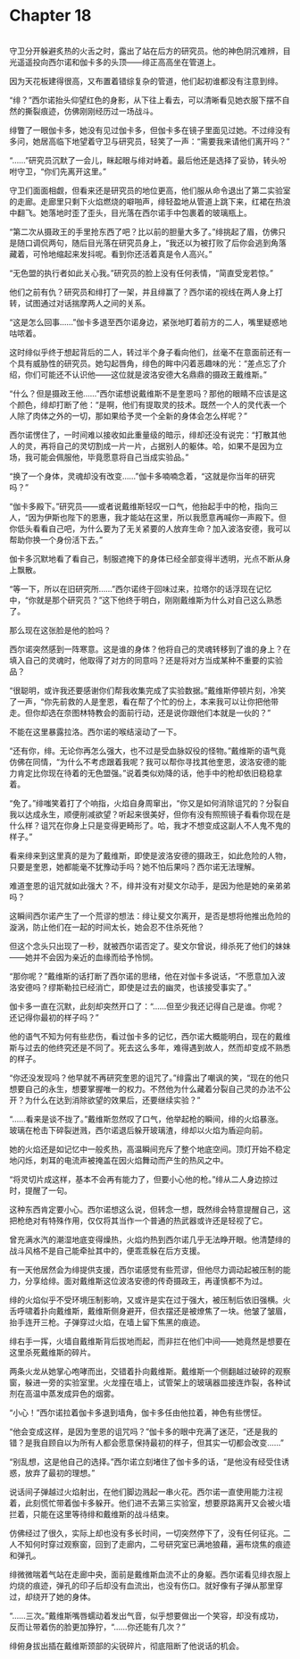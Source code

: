 # Chapter 18

<br>
守卫分开躲避炙热的火舌之时，露出了站在后方的研究员。他的神色阴沉难辨，目光遥遥投向西尔诺和伽卡多的头顶——绯正高高坐在管道上。

因为天花板建得很高，又布置着错综复杂的管道，他们起初谁都没有注意到绯。

“绯？”西尔诺抬头仰望红色的身影，从下往上看去，可以清晰看见她衣服下摆不自然的撕裂痕迹，仿佛刚刚经历过一场战斗。

绯瞥了一眼伽卡多，她没有见过伽卡多，但伽卡多在镜子里面见过她。不过绯没有多问，她居高临下地望着守卫与研究员，轻笑了一声：“需要我来请他们离开吗？”

“……”研究员沉默了一会儿，眯起眼与绯对峙着。最后他还是选择了妥协，转头吩咐守卫，“你们先离开这里。”

守卫们面面相觑，但看来还是研究员的地位更高，他们服从命令退出了第二实验室的走廊。走廊里只剩下火焰燃烧的噼啪声，绯轻盈地从管道上跳下来，红裙在热浪中翻飞。她落地时歪了歪头，目光落在西尔诺手中包裹着的玻璃瓶上。

“第二次从摄政王的手里抢东西了吧？比以前的胆量大多了。”绯挑起了眉，仿佛只是随口调侃两句，随后目光落在研究员身上，“我还以为被打败了后你会逃到角落藏着，可怜地缩起来发抖呢。看到你还活着真是令人高兴。”

“无色盟的执行者如此关心我。”研究员的脸上没有任何表情，“简直受宠若惊。”

他们之前有仇？研究员和绯打了一架，并且绯赢了？西尔诺的视线在两人身上打转，试图通过对话揣摩两人之间的关系。

“这是怎么回事……”伽卡多退至西尔诺身边，紧张地盯着前方的二人，嘴里疑惑地咕哝着。

这时绯似乎终于想起背后的二人，转过半个身子看向他们，丝毫不在意面前还有一个具有威胁性的研究员。她勾起唇角，绯色的眸中闪着恶趣味的光：“差点忘了介绍，你们可能还不认识他——这位就是波洛安德大名鼎鼎的摄政王戴维斯。”

“什么？但是摄政王他……”西尔诺想说戴维斯不是奎恩吗？那他的眼睛不应该是这个颜色，绯却打断了他：“是啊，他们有提取灵的技术。既然一个人的灵代表一个人除了肉体之外的一切，那如果给予灵一个全新的身体会怎么样呢？”

西尔诺愣住了，一时间难以接收如此重量级的暗示，绯却还没有说完：“打散其他人的灵，再将自己的灵切割成一片一片，占据别人的躯体。哈，如果不是因为立场，我可能会佩服他，毕竟愿意将自己当成实验品。”

“换了一个身体，灵魂却没有改变……”伽卡多喃喃念着，“这就是你当年的研究吗？”

“伽卡多殿下。”研究员——或者说戴维斯轻叹一口气，他抬起手中的枪，指向三人，“因为伊斯也陛下的恩惠，我才能站在这里，所以我愿意再喊你一声殿下。但你低头看看自己吧，为什么要为了无关紧要的人放弃生命？加入波洛安德，我可以帮助你换一个身份活下去。”

伽卡多沉默地看了看自己，制服遮掩下的身体已经全部变得半透明，光点不断从身上飘散。

“等一下，所以在旧研究所……”西尔诺终于回味过来，拉塔尔的话浮现在记忆中，“你就是那个研究员？”这下他终于明白，刚刚戴维斯为什么对自己这么熟悉了。

那么现在这张脸是他的脸吗？

西尔诺突然感到一阵寒意。这是谁的身体？他将自己的灵魂转移到了谁的身上？在填入自己的灵魂时，他取得了对方的同意吗？还是将对方当成某种不重要的实验品？

“很聪明，或许我还要感谢你们帮我收集完成了实验数据。”戴维斯停顿片刻，冷笑了一声，“你先前救的人是奎恩，看在帮了个忙的份上，本来我可以让你把他带走。但你却选在奈图林特教会的面前行动，还是说你跟他们本就是一伙的？”

不能在这里暴露拉洛。西尔诺的喉结滚动了一下。

“还有你，绯。无论你再怎么强大，也不过是受血脉奴役的怪物。”戴维斯的语气竟仿佛在同情，“为什么不考虑跟着我呢？我可以帮你寻找其他奎恩，波洛安德的能力肯定比你现在待着的无色盟强。”说着类似劝降的话，他手中的枪却依旧稳稳拿着。

“免了。”绯嗤笑着打了个响指，火焰自身周窜出，“你又是如何消除诅咒的？分裂自我以达成永生，顺便削减欲望？听起来很美好，但你有没有照照镜子看看你现在是什么样？诅咒在你身上只是变得更畸形了。哈，我才不想变成这副人不人鬼不鬼的样子。”

看来绯来到这里真的是为了戴维斯，即使是波洛安德的摄政王，如此危险的人物，只要是奎恩，她都能毫不犹豫动手吗？她不怕后果吗？西尔诺无法理解。

难道奎恩的诅咒就如此强大？不，绯并没有对斐文尔动手，是因为他是她的亲弟弟吗？

这瞬间西尔诺产生了一个荒谬的想法：绯让斐文尔离开，是否是想将他推出危险的漩涡，防止他们在一起的时间太长，她会忍不住杀死他？

但这个念头只出现了一秒，就被西尔诺否定了。斐文尔曾说，绯杀死了他们的妹妹——她并不会因为亲近的血缘而给予怜悯。

“那你呢？”戴维斯的话打断了西尔诺的思绪，他在对伽卡多说话，“不愿意加入波洛安德吗？缪斯勒拉已经消亡，即使是过去的幽灵，也该接受事实了。”

伽卡多一直在沉默，此刻却突然开口了：“……但至少我还记得自己是谁。你呢？还记得你最初的样子吗？”

他的语气不知为何有些悲伤，看过伽卡多的记忆，西尔诺大概能明白，现在的戴维斯与过去的他终究还是不同了。死去这么多年，难得遇到故人，然而却变成不熟悉的样子。

“你还没发现吗？他早就不再研究奎恩的诅咒了。”绯露出了嘲讽的笑，“现在的他只想要自己的永生，想要掌握唯一的权力。不然他为什么藏着分裂自己灵的办法不公开？为什么在达到消除欲望的效果后，还要继续实验？”

“……看来是谈不拢了。”戴维斯忽然叹了口气，他举起枪的瞬间，绯的火焰暴涨。玻璃在枪击下碎裂迸溅，西尔诺退后躲开玻璃渣，绯却以火焰为盾迎向前。

她的火焰还是如记忆中一般炙热，高温瞬间充斥了整个地底空间。顶灯开始不稳定地闪烁，刺耳的电流声被掩盖在因火焰舞动而产生的热风之中。

“将灵切片成这样，基本不会再有能力了，但要小心他的枪。”绯从二人身边掠过时，提醒了一句。

这种东西肯定要小心。西尔诺想这么说，但转念一想，既然绯会特意提醒自己，这把枪绝对有特殊作用，仅仅将其当作一个普通的热武器或许还是轻视了它。

曾充满水汽的潮湿地底变得燥热，火焰灼热到西尔诺几乎无法睁开眼。他清楚绯的战斗风格不是自己能牵扯其中的，便乖乖躲在后方支援。

有一天他居然会为绯提供支援，西尔诺感觉有些荒谬，但他尽力调动起被压制的能力，分享给绯。面对戴维斯这位波洛安德的传奇摄政王，再谨慎都不为过。

绯的火焰似乎不受环境压制影响，又或许是实在过于强大，被压制后依旧强横。火舌呼啸着扑向戴维斯，戴维斯侧身避开，但衣摆还是被燎焦了一块。他皱了皱眉，抬手连开三枪。子弹穿过火焰，在墙上留下焦黑的痕迹。

绯右手一挥，火墙自戴维斯背后拔地而起，而非拦在他们中间——她竟然是想要在这里杀死戴维斯的碎片。

两条火龙从她掌心咆哮而出，交错着扑向戴维斯。戴维斯一个侧翻越过破碎的观察窗，躲进一旁的实验室里。火龙撞在墙上，试管架上的玻璃器皿接连炸裂，各种试剂在高温中蒸发成异色的烟雾。

“小心！”西尔诺拉着伽卡多退到墙角，伽卡多任由他拉着，神色有些愣怔。

“他会变成这样，是因为奎恩的诅咒吗？”伽卡多的眼中充满了迷茫，“还是我的错？是我自顾自以为所有人都会愿意保持最初的样子，但其实一切都会改变……”

“别乱想，这是他自己的选择。”西尔诺立刻堵住了伽卡多的话，“是他没有经受住诱惑，放弃了最初的理想。”

说话间子弹越过火焰射出，在他们脚边溅起一串火花。西尔诺一直使用能力注视着，此刻慌忙带着伽卡多躲开。他们进不去第三实验室，想要原路离开又会被火墙拦着，只能在这里等待绯和戴维斯的战斗结束。

仿佛经过了很久，实际上却也没有多长时间，一切突然停下了，没有任何征兆。二人不知何时穿过观察窗，回到了走廊内，二号研究室已满地狼藉，遍布烧焦的痕迹和弹孔。

绯微微喘着气站在走廊中央，面前是戴维斯血流不止的身躯。西尔诺看见绯衣服上灼烧的痕迹，弹孔的印子后却没有血流出，也没有伤口。就好像有子弹从那里穿过，却绕开了她的身体。

“……三次。”戴维斯嘴唇蠕动着发出气音，似乎想要做出一个笑容，却没有成功，反而让带着伤的脸更加狰狞，“……你还能有几次？”

绯俯身拔出插在戴维斯颈部的尖锐碎片，彻底阻断了他说话的机会。
